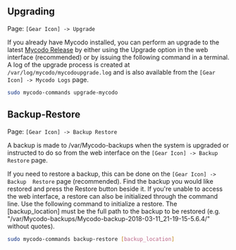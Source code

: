 ## Upgrading

Page\: `[Gear Icon] -> Upgrade`

If you already have Mycodo installed, you can perform an upgrade to the latest [Mycodo Release](https://github.com/kizniche/Mycodo/releases>) by either using the Upgrade option in the web interface (recommended) or by issuing the following command in a terminal. A log of the upgrade process is created at ``/var/log/mycodo/mycodoupgrade.log`` and is also available from the `[Gear Icon] -> Mycodo Logs` page.

```bash
sudo mycodo-commands upgrade-mycodo
```

## Backup-Restore

Page\: `[Gear Icon] -> Backup Restore`

A backup is made to /var/Mycodo-backups when the system is upgraded or instructed to do so from the web interface on the ``[Gear Icon] -> Backup Restore`` page.

If you need to restore a backup, this can be done on the ``[Gear Icon] -> Backup  Restore`` page (recommended). Find the backup
you would like restored and press the Restore button beside it. If you're unable to access the web interface, a restore can also be initialized through the command line. Use the following command to initialize a restore. The \[backup_location\] must be the full path to the backup to be restored (e.g. "/var/Mycodo-backups/Mycodo-backup-2018-03-11\_21-19-15-5.6.4/" without quotes).

```bash
sudo mycodo-commands backup-restore [backup_location]
```
